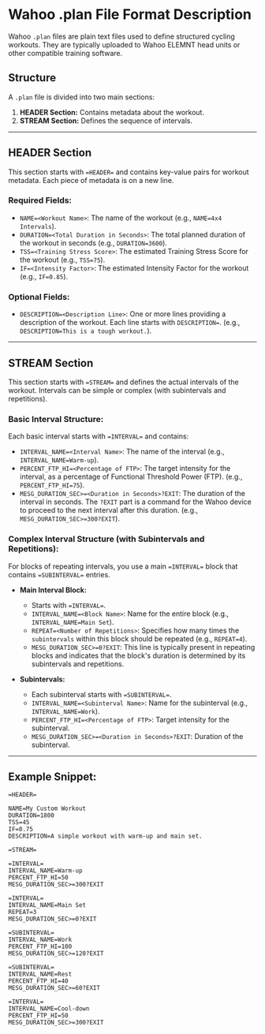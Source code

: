 # Wahoo .plan File Format Description

Wahoo `.plan` files are plain text files used to define structured cycling workouts. They are typically uploaded to Wahoo ELEMNT head units or other compatible training software.

## Structure

A `.plan` file is divided into two main sections:

1.  **HEADER Section:** Contains metadata about the workout.
2.  **STREAM Section:** Defines the sequence of intervals.

---

## HEADER Section

This section starts with `=HEADER=` and contains key-value pairs for workout metadata. Each piece of metadata is on a new line.

### Required Fields:

*   `NAME=<Workout Name>`: The name of the workout (e.g., `NAME=4x4 Intervals`).
*   `DURATION=<Total Duration in Seconds>`: The total planned duration of the workout in seconds (e.g., `DURATION=3600`).
*   `TSS=<Training Stress Score>`: The estimated Training Stress Score for the workout (e.g., `TSS=75`).
*   `IF=<Intensity Factor>`: The estimated Intensity Factor for the workout (e.g., `IF=0.85`).

### Optional Fields:

*   `DESCRIPTION=<Description Line>`: One or more lines providing a description of the workout. Each line starts with `DESCRIPTION=`. (e.g., `DESCRIPTION=This is a tough workout.`).

---

## STREAM Section

This section starts with `=STREAM=` and defines the actual intervals of the workout. Intervals can be simple or complex (with subintervals and repetitions).

### Basic Interval Structure:

Each basic interval starts with `=INTERVAL=` and contains:

*   `INTERVAL_NAME=<Interval Name>`: The name of the interval (e.g., `INTERVAL_NAME=Warm-up`).
*   `PERCENT_FTP_HI=<Percentage of FTP>`: The target intensity for the interval, as a percentage of Functional Threshold Power (FTP). (e.g., `PERCENT_FTP_HI=75`).
*   `MESG_DURATION_SEC>=<Duration in Seconds>?EXIT`: The duration of the interval in seconds. The `?EXIT` part is a command for the Wahoo device to proceed to the next interval after this duration. (e.g., `MESG_DURATION_SEC>=300?EXIT`).

### Complex Interval Structure (with Subintervals and Repetitions):

For blocks of repeating intervals, you use a main `=INTERVAL=` block that contains `=SUBINTERVAL=` entries.

*   **Main Interval Block:**
    *   Starts with `=INTERVAL=`.
    *   `INTERVAL_NAME=<Block Name>`: Name for the entire block (e.g., `INTERVAL_NAME=Main Set`).
    *   `REPEAT=<Number of Repetitions>`: Specifies how many times the `subintervals` within this block should be repeated (e.g., `REPEAT=4`).
    *   `MESG_DURATION_SEC>=0?EXIT`: This line is typically present in repeating blocks and indicates that the block's duration is determined by its subintervals and repetitions.

*   **Subintervals:**
    *   Each subinterval starts with `=SUBINTERVAL=`.
    *   `INTERVAL_NAME=<Subinterval Name>`: Name for the subinterval (e.g., `INTERVAL_NAME=Work`).
    *   `PERCENT_FTP_HI=<Percentage of FTP>`: Target intensity for the subinterval.
    *   `MESG_DURATION_SEC>=<Duration in Seconds>?EXIT`: Duration of the subinterval.

---

## Example Snippet:

```
=HEADER=

NAME=My Custom Workout
DURATION=1800
TSS=45
IF=0.75
DESCRIPTION=A simple workout with warm-up and main set.

=STREAM=

=INTERVAL=
INTERVAL_NAME=Warm-up
PERCENT_FTP_HI=50
MESG_DURATION_SEC>=300?EXIT

=INTERVAL=
INTERVAL_NAME=Main Set
REPEAT=3
MESG_DURATION_SEC>=0?EXIT

=SUBINTERVAL=
INTERVAL_NAME=Work
PERCENT_FTP_HI=100
MESG_DURATION_SEC>=120?EXIT

=SUBINTERVAL=
INTERVAL_NAME=Rest
PERCENT_FTP_HI=40
MESG_DURATION_SEC>=60?EXIT

=INTERVAL=
INTERVAL_NAME=Cool-down
PERCENT_FTP_HI=50
MESG_DURATION_SEC>=300?EXIT
```
